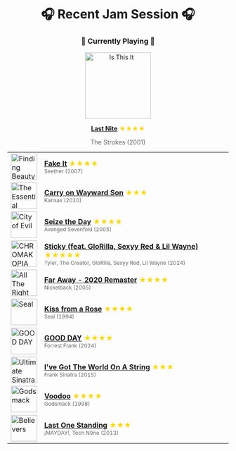 <div align='center'>

# 🎧 Recent Jam Session 🎧

<h3>🎵 Currently Playing 🎵</h3>

<a href="https://open.spotify.com/track/3SUusuA9jH1v6PVwtYMbdv"><img src="https://i.scdn.co/image/ab67616d0000b27313f2466b83507515291acce4" width="150" height="150" alt="Is This It" /></a>

<b><a href="https://open.spotify.com/track/3SUusuA9jH1v6PVwtYMbdv">Last Nite</a></b><span style="color: gold;"> ★★★★</span>

<span style="color: #666;">The Strokes (2001)</span>

<table style='margin: 0 auto; max-width: 550px;'>
<tr>
<td width="60"><a href="https://open.spotify.com/track/4eAwB5pnKFTmsgc3zWoYO0"><img src="https://i.scdn.co/image/ab67616d0000b273c418220159462cdd7cfeb9a1" width="60" height="60" alt="Finding Beauty In Negative Spaces (Bonus Track Version)" /></a></td>
<td><b><a href="https://open.spotify.com/track/4eAwB5pnKFTmsgc3zWoYO0">Fake It</a></b> <span style="color: gold;"> ★★★★</span><br><span style="font-size: 12px; color: #666;">Seether (2007)</span></td>
</tr>
<tr>
<td width="60"><a href="https://open.spotify.com/track/2SUpC3UgKwLVOS2FtZif9N"><img src="https://i.scdn.co/image/ab67616d0000b273d7d4922d7d2b7e596084075e" width="60" height="60" alt="The Essential Kansas" /></a></td>
<td><b><a href="https://open.spotify.com/track/2SUpC3UgKwLVOS2FtZif9N">Carry on Wayward Son</a></b> <span style="color: gold;"> ★★★</span><br><span style="font-size: 12px; color: #666;">Kansas (2010)</span></td>
</tr>
<tr>
<td width="60"><a href="https://open.spotify.com/track/7HKRWMTErKh56EIBeFcmdf"><img src="https://i.scdn.co/image/ab67616d0000b27391b3adb195fd4017fd3d6400" width="60" height="60" alt="City of Evil" /></a></td>
<td><b><a href="https://open.spotify.com/track/7HKRWMTErKh56EIBeFcmdf">Seize the Day</a></b> <span style="color: gold;"> ★★★★</span><br><span style="font-size: 12px; color: #666;">Avenged Sevenfold (2005)</span></td>
</tr>
<tr>
<td width="60"><a href="https://open.spotify.com/track/3tFed7YsjGnIfxeLEQwx3R"><img src="https://i.scdn.co/image/ab67616d0000b273124e9249fada4ff3c3a0739c" width="60" height="60" alt="CHROMAKOPIA" /></a></td>
<td><b><a href="https://open.spotify.com/track/3tFed7YsjGnIfxeLEQwx3R">Sticky (feat. GloRilla, Sexyy Red & Lil Wayne)</a></b> <span style="color: gold;"> ★★★★★</span><br><span style="font-size: 12px; color: #666;">Tyler, The Creator, GloRilla, Sexyy Red, Lil Wayne (2024)</span></td>
</tr>
<tr>
<td width="60"><a href="https://open.spotify.com/track/05rWggLwQ2weA4D2cRAt55"><img src="https://i.scdn.co/image/ab67616d0000b273bad7e941f557e06019b87fd4" width="60" height="60" alt="All The Right Reasons (15th Anniversary Expanded Edition)" /></a></td>
<td><b><a href="https://open.spotify.com/track/05rWggLwQ2weA4D2cRAt55">Far Away - 2020 Remaster</a></b> <span style="color: gold;"> ★★★★</span><br><span style="font-size: 12px; color: #666;">Nickelback (2005)</span></td>
</tr>
<tr>
<td width="60"><a href="https://open.spotify.com/track/3YKptz29AsOlm7WAVnztBh"><img src="https://i.scdn.co/image/ab67616d0000b27333d4866ed921300e8ef50808" width="60" height="60" alt="Seal" /></a></td>
<td><b><a href="https://open.spotify.com/track/3YKptz29AsOlm7WAVnztBh">Kiss from a Rose</a></b> <span style="color: gold;"> ★★★★</span><br><span style="font-size: 12px; color: #666;">Seal (1994)</span></td>
</tr>
<tr>
<td width="60"><a href="https://open.spotify.com/track/5KXXi90Q4pjVxEapZjRC9O"><img src="https://i.scdn.co/image/ab67616d0000b273aaf0e1d8a18dbddf10a2be13" width="60" height="60" alt="GOOD DAY" /></a></td>
<td><b><a href="https://open.spotify.com/track/5KXXi90Q4pjVxEapZjRC9O">GOOD DAY</a></b> <span style="color: gold;"> ★★★★</span><br><span style="font-size: 12px; color: #666;">Forrest Frank (2024)</span></td>
</tr>
<tr>
<td width="60"><a href="https://open.spotify.com/track/4LfgeOiPsAjDgDYSgmntCU"><img src="https://i.scdn.co/image/ab67616d0000b273b19cb81319fbfd9ed54baeae" width="60" height="60" alt="Ultimate Sinatra" /></a></td>
<td><b><a href="https://open.spotify.com/track/4LfgeOiPsAjDgDYSgmntCU">I've Got The World On A String</a></b> <span style="color: gold;"> ★★★</span><br><span style="font-size: 12px; color: #666;">Frank Sinatra (2015)</span></td>
</tr>
<tr>
<td width="60"><a href="https://open.spotify.com/track/5uGsG0LfotfWDq6hql4h53"><img src="https://i.scdn.co/image/ab67616d0000b27382a891641608e2f2d6c3a8b8" width="60" height="60" alt="Godsmack" /></a></td>
<td><b><a href="https://open.spotify.com/track/5uGsG0LfotfWDq6hql4h53">Voodoo</a></b> <span style="color: gold;"> ★★★★</span><br><span style="font-size: 12px; color: #666;">Godsmack (1998)</span></td>
</tr>
<tr>
<td width="60"><a href="https://open.spotify.com/track/1DH321UEFvorigjNf6aE0Z"><img src="https://i.scdn.co/image/ab67616d0000b273c4e2c0dacbae3e342ac21944" width="60" height="60" alt="Believers" /></a></td>
<td><b><a href="https://open.spotify.com/track/1DH321UEFvorigjNf6aE0Z">Last One Standing</a></b> <span style="color: gold;"> ★★★</span><br><span style="font-size: 12px; color: #666;">¡MAYDAY!, Tech N9ne (2013)</span></td>
</tr>
</table>
</div>

